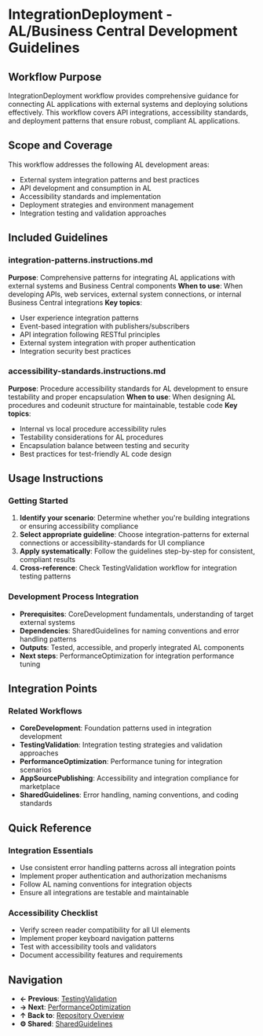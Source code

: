 # IntegrationDeployment - AL/Business Central Development Guidelines

## Workflow Purpose

IntegrationDeployment workflow provides comprehensive guidance for connecting AL applications with external systems and deploying solutions effectively. This workflow covers API integrations, accessibility standards, and deployment patterns that ensure robust, compliant AL applications.

## Scope and Coverage

This workflow addresses the following AL development areas:
- External system integration patterns and best practices
- API development and consumption in AL
- Accessibility standards and implementation
- Deployment strategies and environment management
- Integration testing and validation approaches

## Included Guidelines

### integration-patterns.instructions.md
**Purpose**: Comprehensive patterns for integrating AL applications with external systems and Business Central components
**When to use**: When developing APIs, web services, external system connections, or internal Business Central integrations
**Key topics**:
- User experience integration patterns
- Event-based integration with publishers/subscribers
- API integration following RESTful principles
- External system integration with proper authentication
- Integration security best practices

### accessibility-standards.instructions.md
**Purpose**: Procedure accessibility standards for AL development to ensure testability and proper encapsulation
**When to use**: When designing AL procedures and codeunit structure for maintainable, testable code
**Key topics**:
- Internal vs local procedure accessibility rules
- Testability considerations for AL procedures
- Encapsulation balance between testing and security
- Best practices for test-friendly AL code design

## Usage Instructions

### Getting Started
1. **Identify your scenario**: Determine whether you're building integrations or ensuring accessibility compliance
2. **Select appropriate guideline**: Choose integration-patterns for external connections or accessibility-standards for UI compliance
3. **Apply systematically**: Follow the guidelines step-by-step for consistent, compliant results
4. **Cross-reference**: Check TestingValidation workflow for integration testing patterns

### Development Process Integration
- **Prerequisites**: CoreDevelopment fundamentals, understanding of target external systems
- **Dependencies**: SharedGuidelines for naming conventions and error handling patterns
- **Outputs**: Tested, accessible, and properly integrated AL components
- **Next steps**: PerformanceOptimization for integration performance tuning

## Integration Points

### Related Workflows
- **CoreDevelopment**: Foundation patterns used in integration development
- **TestingValidation**: Integration testing strategies and validation approaches
- **PerformanceOptimization**: Performance tuning for integration scenarios
- **AppSourcePublishing**: Accessibility and integration compliance for marketplace
- **SharedGuidelines**: Error handling, naming conventions, and coding standards

## Quick Reference

### Integration Essentials
- Use consistent error handling patterns across all integration points
- Implement proper authentication and authorization mechanisms
- Follow AL naming conventions for integration objects
- Ensure all integrations are testable and maintainable

### Accessibility Checklist
- Verify screen reader compatibility for all UI elements
- Implement proper keyboard navigation patterns
- Test with accessibility tools and validators
- Document accessibility features and requirements

## Navigation

- **← Previous**: [TestingValidation](../TestingValidation/README.md)
- **→ Next**: [PerformanceOptimization](../PerformanceOptimization/README.md)
- **↑ Back to**: [Repository Overview](../README.md)
- **⚙️ Shared**: [SharedGuidelines](../SharedGuidelines/README.md)
